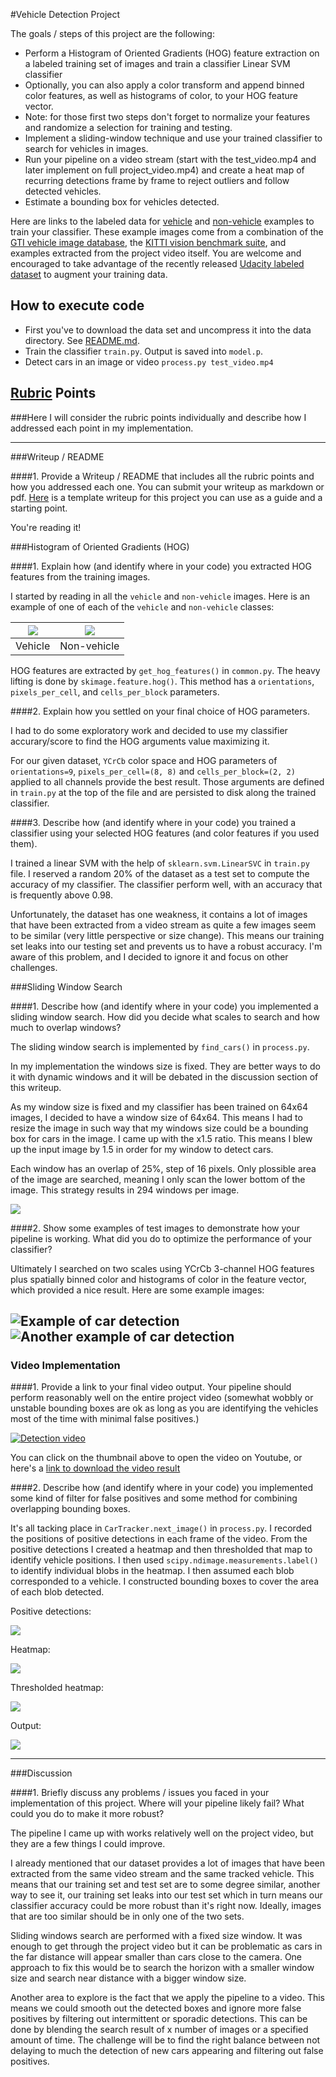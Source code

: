 #Vehicle Detection Project

The goals / steps of this project are the following:

* Perform a Histogram of Oriented Gradients (HOG) feature extraction on a labeled training set of images and train a classifier Linear SVM classifier
* Optionally, you can also apply a color transform and append binned color features, as well as histograms of color, to your HOG feature vector. 
* Note: for those first two steps don't forget to normalize your features and randomize a selection for training and testing.
* Implement a sliding-window technique and use your trained classifier to search for vehicles in images.
* Run your pipeline on a video stream (start with the test_video.mp4 and later implement on full project_video.mp4) and create a heat map of recurring detections frame by frame to reject outliers and follow detected vehicles.
* Estimate a bounding box for vehicles detected.

Here are links to the labeled data for [vehicle](https://s3.amazonaws.com/udacity-sdc/Vehicle_Tracking/vehicles.zip) and [non-vehicle](https://s3.amazonaws.com/udacity-sdc/Vehicle_Tracking/non-vehicles.zip) examples to train your classifier.  These example images come from a combination of the [GTI vehicle image database](http://www.gti.ssr.upm.es/data/Vehicle_database.html), the [KITTI vision benchmark suite](http://www.cvlibs.net/datasets/kitti/), and examples extracted from the project video itself.   You are welcome and encouraged to take advantage of the recently released [Udacity labeled dataset](https://github.com/udacity/self-driving-car/tree/master/annotations) to augment your training data. 

## How to execute code

* First you've to download the data set and uncompress it into the data directory. See [README.md](./data/README.md).
* Train the classifier `train.py`. Output is saved into `model.p`.
* Detect cars in an image or video `process.py test_video.mp4`

[//]: # (Image References)
[vehicle]: ./writeup/vehicle.png
[non-vehicle]: ./writeup/non-vehicle.png
[car-detection-1]: ./writeup/windows-1.jpg
[car-detection-2]: ./writeup/windows-2.jpg
[sliding-windows]: ./writeup/sliding-windows.jpg
[detection-1-windows]: ./writeup/detection-1-windows.jpg[detection-2-heatmap]: ./writeup/detection-2-heatmap.jpg[detection-3-heatmap-thresholded]: ./writeup/detection-3-heatmap-thresholded.jpg[detection-4-output]: ./writeup/detection-4-output.jpg

## [Rubric](https://review.udacity.com/#!/rubrics/513/view) Points
###Here I will consider the rubric points individually and describe how I addressed each point in my implementation.  

---
###Writeup / README

####1. Provide a Writeup / README that includes all the rubric points and how you addressed each one.  You can submit your writeup as markdown or pdf.  [Here](https://github.com/udacity/CarND-Vehicle-Detection/blob/master/writeup_template.md) is a template writeup for this project you can use as a guide and a starting point.  

You're reading it!

###Histogram of Oriented Gradients (HOG)

####1. Explain how (and identify where in your code) you extracted HOG features from the training images.

I started by reading in all the `vehicle` and `non-vehicle` images.  Here is an example of one of each of the `vehicle` and `non-vehicle` classes:

| ![][vehicle] 	| ![][non-vehicle]	|
|----------------|-------------------|
| Vehicle		  	|Non-vehicle		 	|


HOG features are extracted by `get_hog_features()` in `common.py`. The heavy lifting is done by `skimage.feature.hog()`. This method has a `orientations`, `pixels_per_cell`, and `cells_per_block` parameters. 


####2. Explain how you settled on your final choice of HOG parameters.

I had to do some exploratory work and decided to use my classifier accurary/score to find the HOG arguments value maximizing it.

For our given dataset, `YCrCb` color space and HOG parameters of `orientations=9`, `pixels_per_cell=(8, 8)` and `cells_per_block=(2, 2)` applied to all channels provide the best result. Those arguments are defined in `train.py` at the top of the file and are persisted to disk along the trained classifier.


####3. Describe how (and identify where in your code) you trained a classifier using your selected HOG features (and color features if you used them).

I trained a linear SVM with the help of `sklearn.svm.LinearSVC` in `train.py` file. I reserved a random 20% of the dataset as a test set to compute the accuracy of my classifier. The classifier perform well, with an accuracy that is frequently above 0.98.

Unfortunately, the dataset has one weakness, it contains a lot of images that have been extracted from a video stream as quite a few images seem to be similar (very little perspective or size change). This means our training set leaks into our testing set and prevents us to have a robust accuracy. I'm aware of this problem, and I decided to ignore it and focus on other challenges.

###Sliding Window Search

####1. Describe how (and identify where in your code) you implemented a sliding window search.  How did you decide what scales to search and how much to overlap windows?

The sliding window search is implemented by `find_cars()` in `process.py`.

In my implementation the windows size is fixed. They are better ways to do it with dynamic windows and it will be debated in the discussion section of this writeup.

As my window size is fixed and my classifier has been trained on 64x64 images, I decided to have a window size of 64x64. This means I had to resize the image in such way that my windows size could be a bounding box for cars in the image. I came up with the x1.5 ratio. This means I blew up the input image by 1.5 in order for my window to detect cars. 

Each window has an overlap of 25%, step of 16 pixels. Only plossible area of the image are searched, meaning I only scan the lower bottom of the image. This strategy results in 294 windows per image.

![][sliding-windows]


####2. Show some examples of test images to demonstrate how your pipeline is working.  What did you do to optimize the performance of your classifier?

Ultimately I searched on two scales using YCrCb 3-channel HOG features plus spatially binned color and histograms of color in the feature vector, which provided a nice result.  Here are some example images:

![Example of car detection][car-detection-1]
![Another example of car detection][car-detection-2]
---

### Video Implementation

####1. Provide a link to your final video output.  Your pipeline should perform reasonably well on the entire project video (somewhat wobbly or unstable bounding boxes are ok as long as you are identifying the vehicles most of the time with minimal false positives.)

[![Detection video](https://img.youtube.com/vi/08v72IEz2nI/0.jpg)](https://www.youtube.com/watch?v=08v72IEz2nI)

You can click on the thumbnail above to open the video on Youtube, or here's a [link to download the video result](./output_images/project_video.mp4)


####2. Describe how (and identify where in your code) you implemented some kind of filter for false positives and some method for combining overlapping bounding boxes.

It's all tacking place in `CarTracker.next_image()` in `process.py`. I recorded the positions of positive detections in each frame of the video.  From the positive detections I created a heatmap and then thresholded that map to identify vehicle positions.  I then used `scipy.ndimage.measurements.label()` to identify individual blobs in the heatmap.  I then assumed each blob corresponded to a vehicle.  I constructed bounding boxes to cover the area of each blob detected.  

Positive detections:

![][detection-1-windows]

Heatmap:

![][detection-2-heatmap]

Thresholded heatmap:
![][detection-3-heatmap-thresholded]

Output:
![][detection-4-output]

---

###Discussion

####1. Briefly discuss any problems / issues you faced in your implementation of this project.  Where will your pipeline likely fail?  What could you do to make it more robust?

The pipeline I came up with works relatively well on the project video, but they are a few things I could improve.

I already mentioned that our dataset provides a lot of images that have been extracted from the same video stream and the same tracked vehicle. This means that our training set and test set are to some degree similar, another way to see it, our training set leaks into our test set which in turn means our classifier accuracy could be more robust than it's right now. Ideally, images that are too similar should be in only one of the two sets.

Sliding windows search are performed with a fixed size window. It was enough to get through the project video but it can be problematic as cars in the far distance will appear smaller than cars close to the camera. One approach to fix this would be to search the horizon with a smaller window size and search near distance with a bigger window size.

Another area to explore is the fact that we apply the pipeline to a video. This means we could smooth out the detected boxes and ignore more false positives by filtering out intermittent or sporadic detections. This can be done by blending the search result of x number of images or a specified amount of time. The challenge will be to find the right balance between not delaying to much the detection of new cars appearing and filtering out false positives.  

